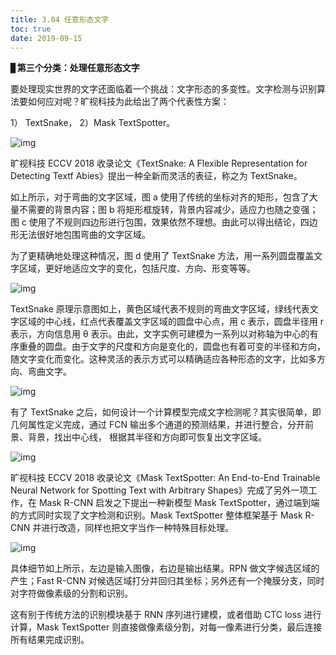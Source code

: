 ```yaml
---
title: 3.04 任意形态文字
toc: true
date: 2019-09-15
---
```


▊**第三个分类：处理任意形态文字**



要处理现实世界的文字还面临着一个挑战：文字形态的多变性。文字检测与识别算法要如何应对呢？旷视科技为此给出了两个代表性方案：

1） TextSnake，
2）Mask TextSpotter。



![img](https://pic1.zhimg.com/80/v2-a317dddc62f3cd5ae9f8a60a23631590_hd.jpg)





旷视科技 ECCV 2018 收录论文《TextSnake: A Flexible Representation for Detecting Textf Abies》提出一种全新而灵活的表征，称之为 TextSnake。



如上所示，对于弯曲的文字区域，图 a 使用了传统的坐标对齐的矩形，包含了大量不需要的背景内容；图 b 将矩形框旋转，背景内容减少，适应力也随之变强；图 c 使用了不规则四边形进行包围，效果依然不理想。由此可以得出结论，四边形无法很好地包围弯曲的文字区域。



为了更精确地处理这种情况，图 d 使用了 TextSnake 方法，用一系列圆盘覆盖文字区域，更好地适应文字的变化，包括尺度、方向、形变等等。



![img](https://pic2.zhimg.com/80/v2-2c2aef927121d6fb9c8797a925cd446d_hd.jpg)



TextSnake 原理示意图如上，黄色区域代表不规则的弯曲文字区域，绿线代表文字区域的中心线，红点代表覆盖文字区域的圆盘中心点，用 c 表示，圆盘半径用 r 表示，方向信息用 θ 表示。由此，文字实例可建模为一系列以对称轴为中心的有序重叠的圆盘。由于文字的尺度和方向是变化的，圆盘也有着可变的半径和方向，随文字变化而变化。这种灵活的表示方式可以精确适应各种形态的文字，比如多方向、弯曲文字。

![img](https://pic1.zhimg.com/80/v2-46c4fe63b4b7ad133e97abad03395158_hd.jpg)

有了 TextSnake 之后，如何设计一个计算模型完成文字检测呢？其实很简单，即几何属性定义完成，通过 FCN 输出多个通道的预测结果，并进行整合，分开前景、背景，找出中心线， 根据其半径和方向即可恢复出文字区域。

![img](https://pic1.zhimg.com/80/v2-08873ecaeef0e4348a9a514c6e3538fc_hd.jpg)

旷视科技 ECCV 2018 收录论文《Mask TextSpotter: An End-to-End Trainable Neural Network for Spotting Text with Arbitrary Shapes》完成了另外一项工作，在 Mask R-CNN 启发之下提出一种新模型 Mask TextSpotter，通过端到端的方式同时实现了文字检测和识别。Mask TextSpotter 整体框架基于 Mask R-CNN 并进行改造，同样也把文字当作一种特殊目标处理。

![img](https://pic2.zhimg.com/80/v2-7bfebf5e99fc8860bd1cd7de656f60bd_hd.jpg)

具体细节如上所示，左边是输入图像，右边是输出结果。RPN 做文字候选区域的产生；Fast R-CNN 对候选区域打分并回归其坐标；另外还有一个掩膜分支，同时对字符做像素级的分割和识别。

这有别于传统方法的识别模块基于 RNN 序列进行建模，或者借助 CTC loss 进行计算，Mask TextSpotter 则直接做像素级分割，对每一像素进行分类，最后连接所有结果完成识别。
